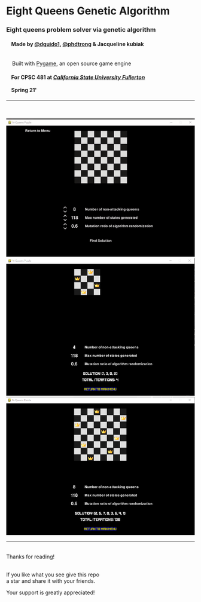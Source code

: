 # Eight Queens Genetic Algorithm


### Eight queens problem solver via genetic algorithm
  
#### &nbsp;&nbsp;&nbsp;&nbsp;Made by [@dguido1](https://github.com/dguido1), [@phdtrong](https://github.com/phdtrong) & Jacqueline kubiak
<br/>&nbsp;&nbsp;&nbsp;&nbsp;Built with [Pygame](https://www.pygame.org/news), an open source game engine
#### &nbsp;&nbsp;&nbsp;&nbsp;For CPSC 481 at [***California State University Fullerton***](http://www.fullerton.edu/)<br><br>&nbsp;&nbsp;&nbsp;&nbsp;Spring 21'

***
<br/><br/>
![ezgif com-optimize](https://github.com/dguido1/eight-queens-gen-alg/blob/main/eight-queens-gen-alg/demo/n-queen-demo02.gif)
![ezgif com-optimize](https://github.com/dguido1/eight-queens-gen-alg/blob/main/eight-queens-gen-alg/demo/n-queen-demo00.png)
![ezgif com-optimize](https://github.com/dguido1/eight-queens-gen-alg/blob/main/eight-queens-gen-alg/demo/n-queen-demo01.png)
<br>

***

<br/>
Thanks for reading!<br/><br/>
 
If you like what you see give this repo  
a star and share it with your friends.

Your support is greatly appreciated!<br/><br/>

<br/><br/>

